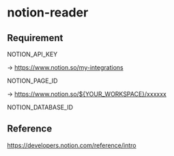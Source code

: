 # notion-reader

## Requirement

NOTION_API_KEY

-> https://www.notion.so/my-integrations

NOTION_PAGE_ID

-> https://www.notion.so/${YOUR_WORKSPACE}/xxxxxx

NOTION_DATABASE_ID

## Reference

https://developers.notion.com/reference/intro



